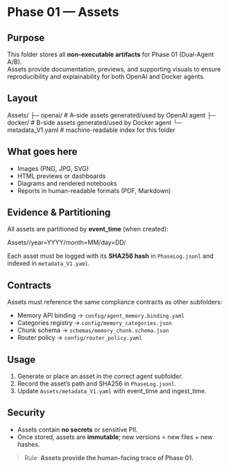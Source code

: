 <!-- readme_version: 1.0.0 -->

# Phase 01 — Assets

## Purpose
This folder stores all **non-executable artifacts** for Phase 01 (Dual-Agent A/B).  
Assets provide documentation, previews, and supporting visuals to ensure reproducibility and explainability for both OpenAI and Docker agents.

## Layout

Assets/
├─ openai/              # A-side assets generated/used by OpenAI agent
├─ docker/              # B-side assets generated/used by Docker agent
└─ metadata_V1.yaml     # machine-readable index for this folder

## What goes here
- Images (PNG, JPG, SVG)  
- HTML previews or dashboards  
- Diagrams and rendered notebooks  
- Reports in human-readable formats (PDF, Markdown)  

## Evidence & Partitioning
All assets are partitioned by **event_time** (when created):

Assets//year=YYYY/month=MM/day=DD/

Each asset must be logged with its **SHA256 hash** in `PhaseLog.jsonl` and indexed in `metadata_V1.yaml`.

## Contracts
Assets must reference the same compliance contracts as other subfolders:
- Memory API binding → `config/agent_memory.binding.yaml`  
- Categories registry → `config/memory_categories.json`  
- Chunk schema → `schemas/memory_chunk.schema.json`  
- Router policy → `config/router_policy.yaml`

## Usage
1. Generate or place an asset in the correct agent subfolder.  
2. Record the asset’s path and SHA256 in `PhaseLog.jsonl`.  
3. Update `Assets/metadata_V1.yaml` with event_time and ingest_time.  

## Security
- Assets contain **no secrets** or sensitive PII.  
- Once stored, assets are **immutable**; new versions = new files + new hashes.  

> Rule: **Assets provide the human-facing trace of Phase 01.**
